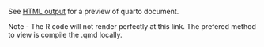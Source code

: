 See [HTML output](https://html-preview.github.io/?url=https://github.com/jlivsey/ICES2024-timeSeries/blob/main/slides/part1/ices2024-timeSeries.html) for a preview of quarto document. 

Note - The R code will not render perfectly at this link. The prefered method to view is compile the .qmd locally.
